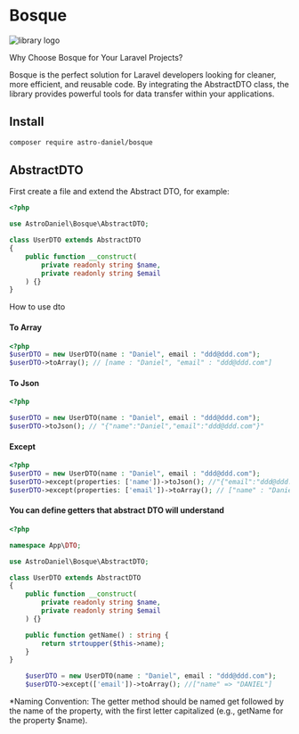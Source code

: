 # Bosque
![library logo](https://64.media.tumblr.com/77eeba3ea288877e2634f2584599a09b/e5cfc0461d08ef56-e3/s250x400/7bcb25818c3b34b69a11113cdbfdf733f21ab8de.pnj)

Why Choose Bosque for Your Laravel Projects?

Bosque is the perfect solution for Laravel developers looking for cleaner, more efficient, and reusable code. By integrating the AbstractDTO class, the library provides powerful tools for data transfer within your applications.

## Install
```bash
composer require astro-daniel/bosque
```

## AbstractDTO
First create a file and extend the Abstract DTO, for example:
```php
<?php

use AstroDaniel\Bosque\AbstractDTO;

class UserDTO extends AbstractDTO
{
    public function __construct(
        private readonly string $name,
        private readonly string $email
    ) {}
}
```
How to use dto
#### To Array
```php
<?php
$userDTO = new UserDTO(name : "Daniel", email : "ddd@ddd.com");
$userDTO->toArray(); // [name : "Daniel", "email" : "ddd@ddd.com"]
```
#### To Json
```php
<?php

$userDTO = new UserDTO(name : "Daniel", email : "ddd@ddd.com");
$userDTO->toJson(); // "{"name":"Daniel","email":"ddd@ddd.com"}"
```

#### Except
```php
<?php
$userDTO = new UserDTO(name : "Daniel", email : "ddd@ddd.com");
$userDTO->except(properties: ['name'])->toJson(); //"{"email":"ddd@ddd.com"}"
$userDTO->except(properties: ['email'])->toArray(); // ["name" : "Daniel"]
```
#### You can define getters that abstract DTO will understand
```php
<?php

namespace App\DTO;

use AstroDaniel\Bosque\AbstractDTO;

class UserDTO extends AbstractDTO
{
    public function __construct(
        private readonly string $name,
        private readonly string $email
    ) {}

    public function getName() : string {
        return strtoupper($this->name);
    }
}

    $userDTO = new UserDTO(name : "Daniel", email : "ddd@ddd.com");
    $userDTO->except(['email'])->toArray(); //["name" => "DANIEL"]
```
*Naming Convention: The getter method should be named get followed by the name of the property, with the first letter capitalized (e.g., getName for the property $name).

